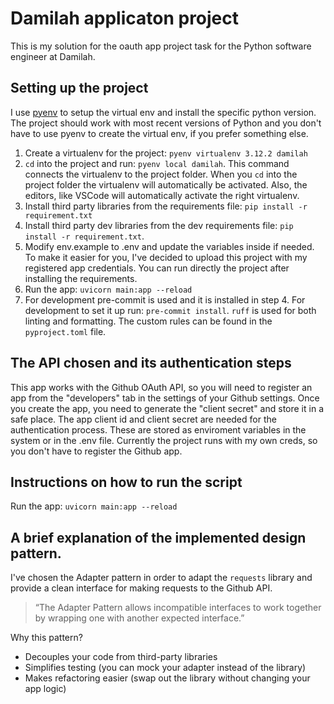 # Damilah applicaton project
This is my solution for the oauth app project task for the Python software engineer at Damilah.

## Setting up the project
I use [pyenv](https://github.com/pyenv/pyenv) to setup the virtual env and install the specific python version. The project should work with most recent versions of Python and you don't have to use pyenv to create the virtual env, if you prefer something else.
1. Create a virtualenv for the project: `pyenv virtualenv 3.12.2 damilah`
2. `cd` into the project and run: `pyenv local damilah`. This command connects the virtualenv to the project folder. When you `cd` into the project folder the virtualenv will automatically be activated. Also, the editors, like VSCode will automatically activate the right virtualenv.
3. Install third party libraries from the requirements file: `pip install -r requirement.txt`
4. Install third party dev libraries from the dev requirements file: `pip install -r requirement.txt`.
5. Modify env.example to .env and update the variables inside if needed. To make it easier for you, I've decided to upload this project with my registered app credentials. You can run directly the project after installing the requirements.
6. Run the app: `uvicorn main:app --reload`
7. For development pre-commit is used and it is installed in step 4. For development to set it up run: `pre-commit install`. `ruff` is used for both linting and formatting. The custom rules can be found in the `pyproject.toml` file.

## The API chosen and its authentication steps
This app works with the Github OAuth API, so you will need to register an app from the "developers" tab in the settings of your Github settings. Once you create the app, you need to generate the "client secret" and store it in a safe place. The app client id and client secret are needed for the authentication process. These are stored as enviroment variables in the system or in the .env file. Currently the project runs with my own creds, so you don't have to register the Github app.
## Instructions on how to run the script
Run the app: `uvicorn main:app --reload`
## A brief explanation of the implemented design pattern.
I've chosen the Adapter pattern in order to adapt the `requests` library and provide a clean interface for making requests to the Github API.
> “The Adapter Pattern allows incompatible interfaces to work together by wrapping one with another expected interface.”

Why this pattern?
- Decouples your code from third-party libraries
- Simplifies testing (you can mock your adapter instead of the library)
- Makes refactoring easier (swap out the library without changing your app logic)
